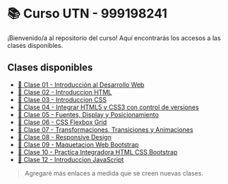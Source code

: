 # 📚 Curso UTN - 999198241

¡Bienvenido/a al repositorio del curso! Aquí encontrarás los accesos a las clases disponibles.

## Clases disponibles

- [📝 Clase 01 - Introducción al Desarrollo Web](./Clase-01/Clase-1-Introduccion-Desarrollo-Web.md)
- [📝 Clase 02 - Introduccion HTML](./Clase-02/Clase-2-Introduccion-HTML.md)
- [📝 Clase 03 - Introduccion CSS](./Clase-03/Clase-3-Introduccion-CSS.md)
- [📝 Clase 04 - Integrar HTML5 y CSS3 con control de versiones](./Clase-04/Clase-4-HTML5-CSS3-Git-GitHub.md)
- [📝 Clase 05 - Fuentes, Display y Posicionamiento](./Clase-05/Clase-5-CSS-Fuentes-Display-Posicionamiento.md)
- [📝 Clase 06 - CSS Flexbox Grid](./Clase-06/Clase-6-CSS-Flexbox-Grid.md)
- [📝 Clase 07 - Transformaciones, Transiciones y Animaciones](./Clase-07/Clase-7-CSS-Transformaciones-Transiciones-Animaciones.md)
- [📝 Clase 08 - Responsive Design](./Clase-08/Clase-8-Responsive-Design.md)
- [📝 Clase 09 - Maquetacion Web Bootstrap](./Clase-09/Clase-9-Maquetacion-Web-Bootstrap.md)
- [📝 Clase 10 - Practica Integradora HTML CSS Bootstrap](./Clase-10/Clase-10-Practica-Integradora-HTML-CSS-Bootstrap.md)
- [📝 Clase 12 - Introduccion JavaScript](./Clase-12/Clase-12-Introduccion-JavaScript.md)

> Agregaré más enlaces a medida que se creen nuevas clases.
